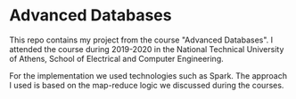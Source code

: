 # Advanced Databases

This repo contains my project from the course "Advanced Databases". I attended the course during 2019-2020 in the National Technical University of Athens, School of Electrical and Computer Engineering.

For the implementation we used technologies such as Spark.
The approach I used is based on the map-reduce logic we discussed during the courses.